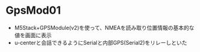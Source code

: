 # GpsMod01

- M5Stack+GPSModule(v2)を使って、NMEAを読み取り位置情報の基本的な値を画面に表示
- u-centerと会話できるようにSerialと内部GPS(Serial2)をリレーしといた
